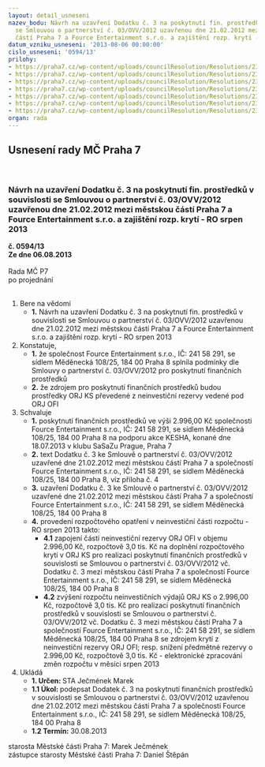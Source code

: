 ```yaml
---
layout: detail_usneseni
nazev_bodu: Návrh na uzavření Dodatku č. 3 na poskytnutí fin. prostředků v souvislosti
  se Smlouvou o partnerství č. 03/OVV/2012 uzavřenou dne 21.02.2012 mezi městskou
  částí Praha 7 a Fource Entertainment s.r.o. a zajištění rozp. krytí - RO srpen 2013
datum_vzniku_usneseni: '2013-08-06 00:00:00'
cislo_usneseni: '0594/13'
prilohy:
- https://praha7.cz/wp-content/uploads/councilResolution/Resolutions/23787/41-13-fource_entertainment_kesha.pdf
- https://praha7.cz/wp-content/uploads/councilResolution/Resolutions/23787/41-13-fource_entertainment_kesha_priloha.pdf
- https://praha7.cz/wp-content/uploads/councilResolution/Resolutions/23787/41-13-fource_entertainment_03_ovv_2012_.pdf
- https://praha7.cz/wp-content/uploads/councilResolution/Resolutions/23787/41-13-dodatek_c3_fource_entertainment_sro_kesha.doc
- https://praha7.cz/wp-content/uploads/councilResolution/Resolutions/23787/41-13-or_fource_entertainment_kesha.pdf
- https://praha7.cz/wp-content/uploads/councilResolution/Resolutions/23787/41-13-fource_entertainmet_0138_12_ze_dne_21_02_2012.doc
- https://praha7.cz/wp-content/uploads/councilResolution/Resolutions/23787/41-13-usneseni_zmc_k_materialu.doc
organ: rada
---
```

<div id="ucUsn_pList" class="usn">
	<span><h2>Usnesení rady MČ Praha 7 </h2>
<br></span><div class="standBody">
<span><h3>Návrh na uzavření Dodatku č. 3 na poskytnutí fin. prostředků v souvislosti se Smlouvou o partnerství č. 03/OVV/2012 uzavřenou dne 21.02.2012 mezi městskou částí Praha 7 a Fource Entertainment s.r.o. a zajištění rozp. krytí - RO srpen 2013</h3></span><div class="center">
		<strong>č. 0594/13</strong><br>
	</div>
<div class="center">
		<strong>Ze dne 06.08.2013</strong><br><br>
	</div>Rada MČ P7<br> po projednání<br><br><ol>
<li>Bere na vědomí<ul><li>
<strong>1.</strong> Návrh na uzavření Dodatku č. 3 na poskytnutí fin. prostředků v souvislosti se Smlouvou o partnerství č. 03/OVV/2012 uzavřenou dne 21.02.2012 mezi městskou částí Praha 7 a Fource Entertainment s.r.o. a zajištění rozp. krytí - RO srpen 2013</li></ul>
</li>
<li>Konstatuje,<ul>
<li>
<strong>1.</strong> že společnost Fource Entertainment s.r.o., IČ: 241 58 291, se sídlem Měděnecká 108/25, 184 00  Praha 8 splnila podmínky dle Smlouvy o partnerství  č. 03/OVV/2012 pro poskytnutí finančních prostředků</li>
<li>
<strong>2.</strong> že zdrojem pro poskytnutí finančních prostředků budou prostředky ORJ KS převedené z neinvestiční rezervy vedené pod ORJ OFI</li>
</ul>
</li>
<li>Schvaluje<ul>
<li>
<strong>1.</strong> poskytnutí finančních prostředků ve výši 2.996,00 Kč společnosti Fource Entertainment s.r.o., IČ: 241 58 291, se sídlem Měděnecká 108/25,  184 00  Praha 8 na podporu akce KESHA, konané dne 18.07.2013 v klubu SaSaZu Prague, Praha 7</li>
<li>
<strong>2.</strong> text Dodatku č. 3 ke Smlouvě o partnerství č. 03/OVV/2012 uzavřené dne 21.02.2012 mezi městskou částí Praha 7 a společností Fource Entertainment s.r.o., IČ: 241 58 291, se sídlem Měděnecká 108/25, 184 00  Praha 8, viz příloha č. 4</li>
<li>
<strong>3.</strong> uzavření Dodatku č. 3 ke Smlouvě o partnerství č. 03/OVV/2012 uzavřené dne 21.02.2012 mezi městskou částí Praha 7 a společností Fource Entertainment s.r.o., IČ: 241 58 291, se sídlem Měděnecká 108/25, 184 00 Praha 8</li>
<li>
<strong>4.</strong> provedení rozpočtového opatření v neinvestiční části rozpočtu - RO srpen 2013 takto:<ul>
<li>
<strong>4.1</strong> zapojení části neinvestiční rezervy ORJ OFI v objemu 2.996,00 Kč, rozpočtově 3,0 tis. Kč na doplnění rozpočtového krytí v ORJ KS pro realizaci poskytnutí finančních prostředků v souvislosti se Smlouvou o partnerství č. 03/OVV/2012 vč. Dodatku č. 3 mezi městskou částí Praha 7 a společností Fource Entertainment s.r.o., IČ: 241 58 291, se sídlem Měděnecká 108/25, 184 00  Praha 8</li>
<li>
<strong>4.2</strong> zvýšení rozpočtu neinvestičních výdajů ORJ KS o 2.996,00 Kč, rozpočtově 3,0 tis. Kč pro realizaci poskytnutí finančních prostředků v souvislosti se Smlouvou o partnerství č. 03/OVV/2012 vč. Dodatku č. 3 mezi městskou částí Praha 7 a společností Fource Entertainment s.r.o., IČ: 241 58 291, se sídlem Měděnecká 108/25, 184 00  Praha 8 se zdrojem krytí z neinvestiční rezervy ORJ OFI; resp. snížení předmětné rezervy o 2.996,00 Kč, rozpočtově 3,0 tis. Kč - elektronické zpracování změn rozpočtu v měsíci srpen 2013</li>
</ul>
</li>
</ul>
</li>
<li>Ukládá<ul>
<li>
<strong>1. Určen: </strong>STA Ječmének Marek</li>
<li>
<strong>1.1 Úkol: </strong>podepsat Dodatek č. 3 na poskytnutí finančních prostředků v souvislosti se Smlouvou o partnerství č. 03/OVV/2012 uzavřenou dne 21.02.2012 mezi městskou částí Praha 7 a společností Fource Entertainment s.r.o., IČ: 241 58 291, se sídlem Měděnecká 108/25, 184 00  Praha 8</li>
<li>
<strong>1.2 Termín: </strong>30.08.2013</li>
</ul>
</li>
</ol>starosta Městské části Praha 7: Marek Ječmének<br>zástupce starosty Městské části Praha 7: Daniel Štěpán 
</div>
</div>